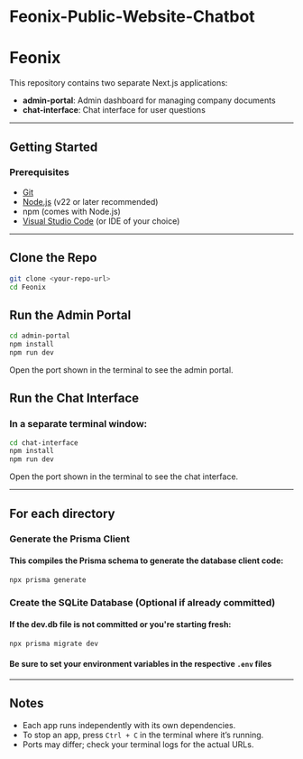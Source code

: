 # Feonix-Public-Website-Chatbot

# Feonix

This repository contains two separate Next.js applications:

- **admin-portal**: Admin dashboard for managing company documents
- **chat-interface**: Chat interface for user questions

---

## Getting Started

### Prerequisites

- [Git](https://git-scm.com/)
- [Node.js](https://nodejs.org/en) (v22 or later recommended)
- npm (comes with Node.js)
- [Visual Studio Code](https://code.visualstudio.com/) (or IDE of your choice)

---

## Clone the Repo

```bash
git clone <your-repo-url>
cd Feonix
```

## Run the Admin Portal

```bash
cd admin-portal
npm install
npm run dev
```

Open the port shown in the terminal to see the admin portal.

## Run the Chat Interface

### In a separate terminal window:

```bash
cd chat-interface
npm install
npm run dev
```

Open the port shown in the terminal to see the chat interface.

---

## For each directory

### Generate the Prisma Client

#### This compiles the Prisma schema to generate the database client code:

```bash
npx prisma generate
```

### Create the SQLite Database (Optional if already committed)

#### If the dev.db file is not committed or you're starting fresh:

```bash
npx prisma migrate dev
```

#### Be sure to set your environment variables in the respective `.env` files

---

## Notes

- Each app runs independently with its own dependencies.
- To stop an app, press `Ctrl + C` in the terminal where it’s running.
- Ports may differ; check your terminal logs for the actual URLs.
